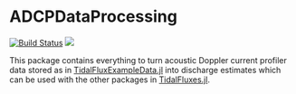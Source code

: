 # ADCPDataProcessing

[![Build Status](https://travis-ci.org/wkearn/ADCPDataProcessing.jl.svg?branch=master)](https://travis-ci.org/wkearn/ADCPDataProcessing.jl)
[![](https://img.shields.io/badge/docs-latest-blue.svg)](https://wkearn.github.io/ADCPDataProcessing.jl/latest)

This package contains everything to turn acoustic Doppler current profiler data stored as in [TidalFluxExampleData.jl](https://github.com/wkearn/TidalFluxExampleData.jl) into discharge estimates which can be used with the other packages in [TidalFluxes.jl](https://github.com/wkearn/TidalFluxes.jl).
